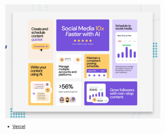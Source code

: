 ![Design preview for the Bento grid coding challenge](./preview.jpg)

- [Vercel](https://vercel.com/)

